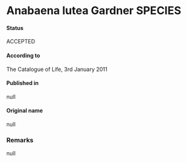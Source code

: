 Anabaena lutea Gardner SPECIES
=======

#### Status
ACCEPTED

#### According to
The Catalogue of Life, 3rd January 2011

#### Published in
null

#### Original name
null

### Remarks
null